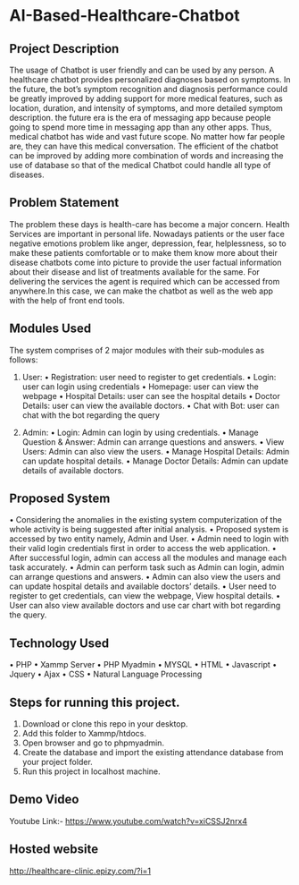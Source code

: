 # AI-Based-Healthcare-Chatbot

## Project Description
The usage of Chatbot is user friendly and can be used by any person. A healthcare chatbot provides personalized diagnoses based on symptoms. In the future, the bot’s symptom recognition and diagnosis performance could be greatly improved by adding support for more medical features, such as location, duration, and intensity of symptoms, and more detailed symptom description. the future era is the era of messaging app because people going to spend more time in messaging app than any other apps. Thus, medical chatbot has wide and vast future scope. No matter how far people are, they can have this medical conversation. The efficient of the chatbot can be improved by adding more combination of words and increasing the use of database so that of the medical Chatbot could handle all type of diseases.  

## Problem Statement
The problem these days is health-care has become a major concern. Health Services are important in personal life. Nowadays patients or the user face negative emotions problem like anger, depression, fear, helplessness, so to make these patients comfortable or to make them know more about their disease chatbots come into picture to provide the user factual information about their disease and list of treatments available for the same. For delivering the services the agent is required which can be accessed from anywhere.In this case, we can make the chatbot as well as the web app with the help of front end tools.

## Modules Used
The system comprises of 2 major modules with their sub-modules as follows:
1.	User:
•	Registration: user need to register to get credentials.
•	Login: user can login using credentials
•	Homepage: user can view the webpage 
•	Hospital Details: user can see the hospital details
•	Doctor Details: user can view the available doctors.
•	Chat with Bot: user can chat with the bot regarding the query

 
2.	Admin:
•	Login: Admin can login by using credentials.
•	Manage Question & Answer: Admin can arrange questions and answers.
•	View Users: Admin can also view the users. 
•	Manage Hospital Details: Admin can update hospital details.
•	Manage Doctor Details: Admin can update details of available doctors.
 
## Proposed System
•	Considering the anomalies in the existing system computerization of the whole activity is being suggested after initial analysis.
•	Proposed system is accessed by two entity namely, Admin and User.
•	Admin need to login with their valid login credentials first in order to access the web application.
•	After successful login, admin can access all the modules and manage each task accurately.
•	Admin can perform task such as Admin can login, admin can arrange questions and answers.
•	Admin can also view the users and can update hospital details and available doctors’ details.
•	User need to register to get credentials, can view the webpage, View hospital details.
•	User can also view available doctors and use car chart with bot regarding the query.

## Technology Used
• PHP
• Xammp Server
• PHP Myadmin
• MYSQL
• HTML
• Javascript
• Jquery
• Ajax
• CSS
• Natural Language Processing

## Steps for running this project.
1. Download or clone this repo in your desktop.
2. Add this folder to Xammp/htdocs.
3. Open browser and go to phpmyadmin.
4. Create the database and import the existing attendance database from your project folder.
5. Run this project in localhost machine.

## Demo Video
Youtube Link:- https://www.youtube.com/watch?v=xiCSSJ2nrx4

## Hosted website
http://healthcare-clinic.epizy.com/?i=1
